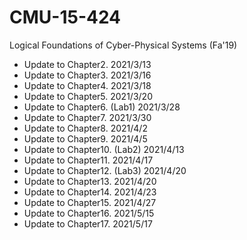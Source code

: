 # CMU-15-424
Logical Foundations of Cyber-Physical Systems (Fa'19)
+ Update to Chapter2.  2021/3/13
+ Update to Chapter3.  2021/3/16
+ Update to Chapter4.  2021/3/18
+ Update to Chapter5.  2021/3/20
+ Update to Chapter6. (Lab1)  2021/3/28
+ Update to Chapter7.  2021/3/30
+ Update to Chapter8.  2021/4/2
+ Update to Chapter9.  2021/4/5
+ Update to Chapter10. (Lab2)  2021/4/13
+ Update to Chapter11. 2021/4/17
+ Update to Chapter12. (Lab3) 2021/4/20
+ Update to Chapter13. 2021/4/20
+ Update to Chapter14. 2021/4/23
+ Update to Chapter15. 2021/4/27
+ Update to Chapter16. 2021/5/15
+ Update to Chapter17. 2021/5/17